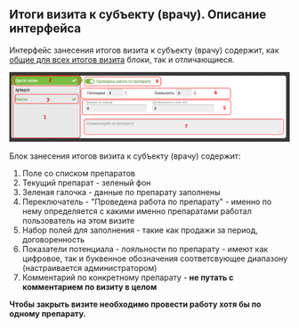 ## Итоги визита к субъекту (врачу). Описание интерфейса

Интерфейс занесения итогов визита к субъекту (врачу) содержит, 
как [общие для всех итогов визита](rep-visits.md) блоки, так и отличающиеся.

![](../images/rep-visits-subject.png)

Блок занесения итогов визита к субъекту (врачу) содержит:
1. Поле со списком препаратов
2. Текущий препарат - зеленый фон
3. Зеленая галочка - данные по препарату заполнены
4. Переключатель - "Проведена работа по препарату" - именно по нему определяется 
с какими именно препаратами 
работал пользователь на этом визите
5. Набор полей для заполнения - такие как продажи за период, договоренность
6. Показатели потенциала - лояльности по препарату - имеют как цифровое,
так и буквенное обозначения соответсвующее диапазону (настраивается администратором)
7. Комментарий по конкретному препарату - 
**не путать с комментарием по визиту в целом**

**Чтобы закрыть визите необходимо провести работу хотя бы по одному препарату.**
